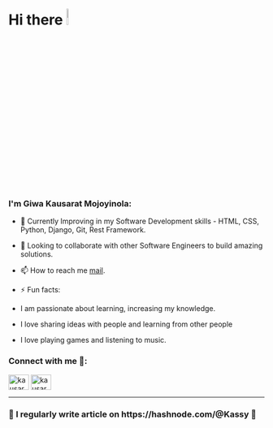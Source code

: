 
<h1> Hi there <img src="https://raw.githubusercontent.com/MartinHeinz/MartinHeinz/master/wave.gif" width="9%" height="9%" /> </h1>
<h3> I'm Giwa Kausarat Mojoyinola: </h3>

- 🌱 Currently Improving in my Software Development skills - HTML, CSS, Python, Django, Git, Rest Framework.

- 👯 Looking to collaborate with other Software Engineers to build amazing solutions.

- 📫 How to reach me [mail](mailto:kausaratg@gmail.com).

- ⚡ Fun facts:
- I am passionate about learning, increasing my knowledge.
- I love sharing ideas with people and learning from other people
- I love playing games and listening to music.

<h3> Connect with me 🤝: </h3>

<a href="https://twitter.com/kausarat_g" target="_blank"><img align="center" src="https://raw.githubusercontent.com/rahuldkjain/github-profile-readme-generator/master/src/images/icons/Social/twitter.svg" alt="kausarat_g" height="30" width="40" /></a>
<a href="https://www.linkedin.com/in/kausarat-giwa-09790b246/" target="blank"><img align="center" src="https://raw.githubusercontent.com/rahuldkjain/github-profile-readme-generator/master/src/images/icons/Social/linked-in-alt.svg" alt="kausarat-giwa" height="30" width="40" /></a>



---

<h3> 📕 I regularly write article on https://hashnode.com/@Kassy 📕 </h3>

